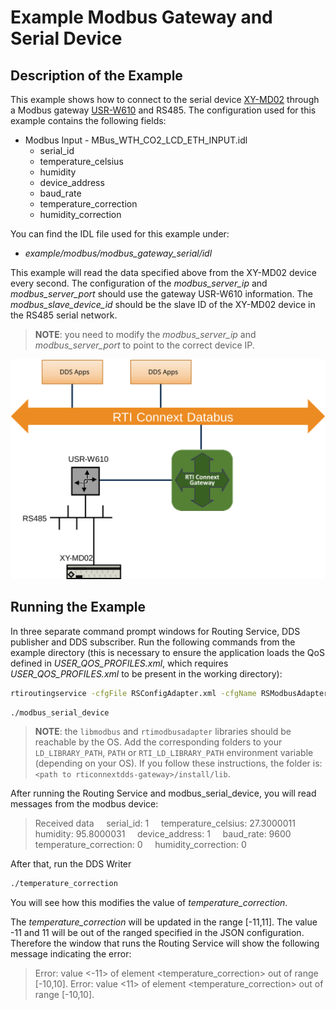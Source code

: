 # Example Modbus Gateway and Serial Device

## Description of the Example

This example shows how to connect to the serial device [XY-MD02](http://www.sah.rs/media/sah/techdocs/xy-md02-manual.pdf)
through a Modbus gateway [USR-W610](https://www.pusr.com/products/rs232/rs485-to-wifi-converters-usr-w610.html)
and RS485.
The configuration used for this example contains the following fields:

* Modbus Input - MBus_WTH_CO2_LCD_ETH_INPUT.idl
  * serial_id
  * temperature_celsius
  * humidity
  * device_address
  * baud_rate
  * temperature_correction
  * humidity_correction

You can find the IDL file used for this example under:

* *example/modbus/modbus_gateway_serial/idl*

This example will read the data specified above from the XY-MD02 device every
second. The configuration of the *modbus_server_ip* and *modbus_server_port*
should use the gateway USR-W610 information. The *modbus_slave_device_id* should
be the slave ID of the XY-MD02 device in the RS485 serial network.

> **NOTE**: you need to modify the *modbus_server_ip* and *modbus_server_port*
> to point to the correct device IP.

![Scenario Architecture](doc/static/example_architecture.svg "Demo Scenario Architecture")

## Running the Example

In three separate command prompt windows for Routing Service, DDS publisher
and DDS subscriber. Run the following commands from the example directory (this
is necessary to ensure the application loads the QoS defined in
*USER_QOS_PROFILES.xml*, which requires *USER_QOS_PROFILES.xml* to be present in
the working directory):

```sh
rtiroutingservice -cfgFile RSConfigAdapter.xml -cfgName RSModbusAdapterSerialExample
```

```sh
./modbus_serial_device
```

> **NOTE**: the `libmodbus` and `rtimodbusadapter` libraries should be reachable
> by the OS. Add the corresponding folders to your `LD_LIBRARY_PATH`, `PATH` or
> `RTI_LD_LIBRARY_PATH` environment variable (depending on your OS). If you
> follow these instructions, the folder is:
> `<path to rticonnextdds-gateway>/install/lib`.

After running the Routing Service and modbus_serial_device, you will read
messages from the modbus device:

> Received data
> &nbsp; &nbsp; serial_id: 1
> &nbsp; &nbsp; temperature_celsius: 27.3000011
> &nbsp; &nbsp; humidity: 95.8000031
> &nbsp; &nbsp; device_address: 1
> &nbsp; &nbsp; baud_rate: 9600
> &nbsp; &nbsp; temperature_correction: 0
> &nbsp; &nbsp; humidity_correction: 0

After that, run the DDS Writer

```sh
./temperature_correction
```

You will see how this modifies the value of *temperature_correction*.

The *temperature_correction* will be updated in the range [-11,11].
The value -11 and 11 will be out of the ranged specified in the JSON
configuration. Therefore the window that runs the Routing Service will show the
following message indicating the error:

> Error: value <-11> of element <temperature_correction> out of range [-10,10].
> Error: value <11> of element <temperature_correction> out of range [-10,10].
